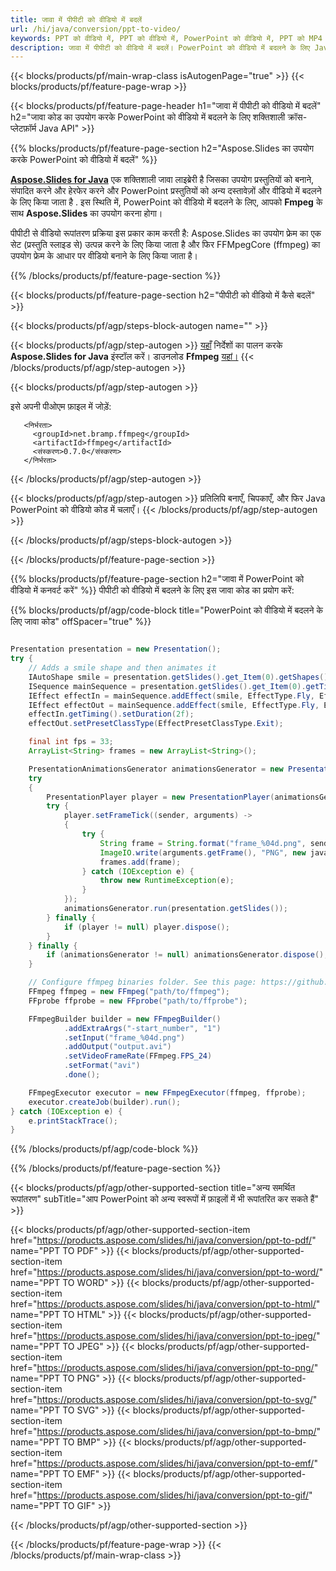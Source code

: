 ```yaml
---
title: जावा में पीपीटी को वीडियो में बदलें
url: /hi/java/conversion/ppt-to-video/
keywords: PPT को वीडियो में, PPT को वीडियो में, PowerPoint को वीडियो में, PPT को MP4 में, Java API, Java लाइब्रेरी में कनवर्ट करें
description: जावा में पीपीटी को वीडियो में बदलें। PowerPoint को वीडियो में बदलने के लिए Java लाइब्रेरी API का उपयोग करें
---
```


{{< blocks/products/pf/main-wrap-class isAutogenPage="true" >}}
{{< blocks/products/pf/feature-page-wrap >}}

{{< blocks/products/pf/feature-page-header h1="जावा में पीपीटी को वीडियो में बदलें" h2="जावा कोड का उपयोग करके PowerPoint को वीडियो में बदलने के लिए शक्तिशाली क्रॉस-प्लेटफ़ॉर्म Java API" >}}

{{% blocks/products/pf/feature-page-section h2="Aspose.Slides का उपयोग करके PowerPoint को वीडियो में बदलें" %}}

[**Aspose.Slides for Java**](https://products.aspose.com/slides/hi/java/) एक शक्तिशाली जावा लाइब्रेरी है जिसका उपयोग प्रस्तुतियों को बनाने, संपादित करने और हेरफेर करने और PowerPoint प्रस्तुतियों को अन्य दस्तावेज़ों और वीडियो में बदलने के लिए किया जाता है . इस स्थिति में, PowerPoint को वीडियो में बदलने के लिए, आपको **Fmpeg** के साथ **Aspose.Slides** का उपयोग करना होगा।

पीपीटी से वीडियो रूपांतरण प्रक्रिया इस प्रकार काम करती है: Aspose.Slides का उपयोग फ्रेम का एक सेट (प्रस्तुति स्लाइड से) उत्पन्न करने के लिए किया जाता है और फिर FFMpegCore (ffmpeg) का उपयोग फ्रेम के आधार पर वीडियो बनाने के लिए किया जाता है।

{{% /blocks/products/pf/feature-page-section %}}

{{< blocks/products/pf/feature-page-section  h2="पीपीटी को वीडियो में कैसे बदलें" >}}

{{< blocks/products/pf/agp/steps-block-autogen name="" >}}

{{< blocks/products/pf/agp/step-autogen >}}
[यहाँ](https://docs.aspose.com/slides/java/installation/) निर्देशों का पालन करके **Aspose.Slides for Java** इंस्टॉल करें। डाउनलोड **Ffmpeg** [यहां।](https://ffmpeg.org/download.html)
{{< /blocks/products/pf/agp/step-autogen >}}

{{< blocks/products/pf/agp/step-autogen >}}

इसे अपनी पीओएम फ़ाइल में जोड़ें:

```
   <निर्भरता>
     <groupId>net.bramp.ffmpeg</groupId>
     <artifactId>ffmpeg</artifactId>
     <संस्करण>0.7.0</संस्करण>
   </निर्भरता>
```

{{< /blocks/products/pf/agp/step-autogen >}}

{{< blocks/products/pf/agp/step-autogen >}}
प्रतिलिपि बनाएँ, चिपकाएँ, और फिर Java PowerPoint को वीडियो कोड में चलाएँ।
{{< /blocks/products/pf/agp/step-autogen >}}

{{< /blocks/products/pf/agp/steps-block-autogen >}}

{{< /blocks/products/pf/feature-page-section >}}

{{% blocks/products/pf/feature-page-section  h2="जावा में PowerPoint को वीडियो में कनवर्ट करें" %}}
पीपीटी को वीडियो में बदलने के लिए इस जावा कोड का प्रयोग करें:

{{% blocks/products/pf/agp/code-block title="PowerPoint को वीडियो में बदलने के लिए जावा कोड" offSpacer="true" %}}
```java

Presentation presentation = new Presentation();
try {
    // Adds a smile shape and then animates it
    IAutoShape smile = presentation.getSlides().get_Item(0).getShapes().addAutoShape(ShapeType.SmileyFace, 110, 20, 500, 500);
    ISequence mainSequence = presentation.getSlides().get_Item(0).getTimeline().getMainSequence();
    IEffect effectIn = mainSequence.addEffect(smile, EffectType.Fly, EffectSubtype.TopLeft, EffectTriggerType.AfterPrevious);
    IEffect effectOut = mainSequence.addEffect(smile, EffectType.Fly, EffectSubtype.BottomRight, EffectTriggerType.AfterPrevious);
    effectIn.getTiming().setDuration(2f);
    effectOut.setPresetClassType(EffectPresetClassType.Exit);

    final int fps = 33;
    ArrayList<String> frames = new ArrayList<String>();

    PresentationAnimationsGenerator animationsGenerator = new PresentationAnimationsGenerator(presentation);
    try
    {
        PresentationPlayer player = new PresentationPlayer(animationsGenerator, fps);
        try {
            player.setFrameTick((sender, arguments) ->
            {
                try {
                    String frame = String.format("frame_%04d.png", sender.getFrameIndex());
                    ImageIO.write(arguments.getFrame(), "PNG", new java.io.File(frame));
                    frames.add(frame);
                } catch (IOException e) {
                    throw new RuntimeException(e);
                }
            });
            animationsGenerator.run(presentation.getSlides());
        } finally {
            if (player != null) player.dispose();
        }
    } finally {
        if (animationsGenerator != null) animationsGenerator.dispose();
    }

    // Configure ffmpeg binaries folder. See this page: https://github.com/rosenbjerg/FFMpegCore#installation
    FFmpeg ffmpeg = new FFmpeg("path/to/ffmpeg");
    FFprobe ffprobe = new FFprobe("path/to/ffprobe");

    FFmpegBuilder builder = new FFmpegBuilder()
            .addExtraArgs("-start_number", "1")
            .setInput("frame_%04d.png")
            .addOutput("output.avi")
            .setVideoFrameRate(FFmpeg.FPS_24)
            .setFormat("avi")
            .done();

    FFmpegExecutor executor = new FFmpegExecutor(ffmpeg, ffprobe);
    executor.createJob(builder).run();
} catch (IOException e) {
    e.printStackTrace();
}
```
{{% /blocks/products/pf/agp/code-block %}}

{{% /blocks/products/pf/feature-page-section %}}

{{< blocks/products/pf/agp/other-supported-section title="अन्य समर्थित रूपांतरण" subTitle="आप PowerPoint को अन्य स्वरूपों में फ़ाइलों में भी रूपांतरित कर सकते हैं" >}}

{{< blocks/products/pf/agp/other-supported-section-item href="https://products.aspose.com/slides/hi/java/conversion/ppt-to-pdf/" name="PPT TO PDF" >}}
{{< blocks/products/pf/agp/other-supported-section-item href="https://products.aspose.com/slides/hi/java/conversion/ppt-to-word/" name="PPT TO WORD" >}}
{{< blocks/products/pf/agp/other-supported-section-item href="https://products.aspose.com/slides/hi/java/conversion/ppt-to-html/" name="PPT TO HTML" >}}
{{< blocks/products/pf/agp/other-supported-section-item href="https://products.aspose.com/slides/hi/java/conversion/ppt-to-jpeg/" name="PPT TO JPEG" >}}
{{< blocks/products/pf/agp/other-supported-section-item href="https://products.aspose.com/slides/hi/java/conversion/ppt-to-png/" name="PPT TO PNG" >}}
{{< blocks/products/pf/agp/other-supported-section-item href="https://products.aspose.com/slides/hi/java/conversion/ppt-to-svg/" name="PPT TO SVG" >}}
{{< blocks/products/pf/agp/other-supported-section-item href="https://products.aspose.com/slides/hi/java/conversion/ppt-to-bmp/" name="PPT TO BMP" >}}
{{< blocks/products/pf/agp/other-supported-section-item href="https://products.aspose.com/slides/hi/java/conversion/ppt-to-emf/" name="PPT TO EMF" >}}
{{< blocks/products/pf/agp/other-supported-section-item href="https://products.aspose.com/slides/hi/java/conversion/ppt-to-gif/" name="PPT TO GIF" >}}

{{< /blocks/products/pf/agp/other-supported-section >}}

{{< /blocks/products/pf/feature-page-wrap >}}
{{< /blocks/products/pf/main-wrap-class >}}